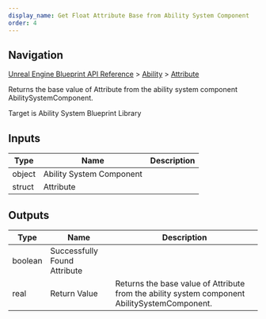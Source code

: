 ```yaml
---
display_name: Get Float Attribute Base from Ability System Component
order: 4
---
```

## Navigation

[Unreal Engine Blueprint API Reference](https://dev.epicgames.com/documentation/en-us/unreal-engine/BlueprintAPI) > [Ability](https://dev.epicgames.com/documentation/en-us/unreal-engine/BlueprintAPI/Ability) > [Attribute](https://dev.epicgames.com/documentation/en-us/unreal-engine/BlueprintAPI/Ability/Attribute)

Returns the base value of Attribute from the ability system component AbilitySystemComponent.

Target is Ability System Blueprint Library

## Inputs

| Type | Name | Description |
| --- | --- | --- |
| object | Ability System Component |  |
| struct | Attribute |  |

## Outputs

| Type | Name | Description |
| --- | --- | --- |
| boolean | Successfully Found Attribute |  |
| real | Return Value | Returns the base value of Attribute from the ability system component AbilitySystemComponent. |
